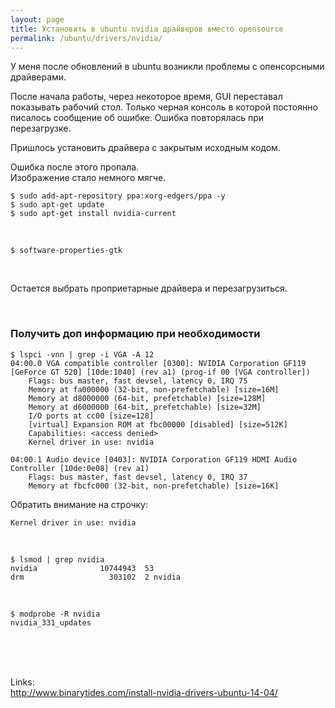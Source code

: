 ```yaml
---
layout: page
title: Установить в ubuntu nvidia драйверов вместо opensource
permalink: /ubuntu/drivers/nvidia/
---
```


У меня после обновлений в ubuntu возникли проблемы с опенсорсными драйверами.

После начала работы, через некоторое время, GUI переставал показывать рабочий стол. Только черная консоль в которой постоянно писалось сообщение об ошибке. Ошибка повторялась при перезагрузке.

Пришлось установить драйвера с закрытым исходным кодом.

Ошибка после этого пропала.  
Изображение стало немного мягче.


	$ sudo add-apt-repository ppa:xorg-edgers/ppa -y
	$ sudo apt-get update
	$ sudo apt-get install nvidia-current

<br/>

	$ software-properties-gtk

<br/>

Остается выбрать проприетарные драйвера и перезагрузиться.



<br/>

### Получить доп информацию при необходимости


	$ lspci -vnn | grep -i VGA -A 12
	04:00.0 VGA compatible controller [0300]: NVIDIA Corporation GF119 [GeForce GT 520] [10de:1040] (rev a1) (prog-if 00 [VGA controller])
		Flags: bus master, fast devsel, latency 0, IRQ 75
		Memory at fa000000 (32-bit, non-prefetchable) [size=16M]
		Memory at d8000000 (64-bit, prefetchable) [size=128M]
		Memory at d6000000 (64-bit, prefetchable) [size=32M]
		I/O ports at cc00 [size=128]
		[virtual] Expansion ROM at fbc00000 [disabled] [size=512K]
		Capabilities: <access denied>
		Kernel driver in use: nvidia

	04:00.1 Audio device [0403]: NVIDIA Corporation GF119 HDMI Audio Controller [10de:0e08] (rev a1)
		Flags: bus master, fast devsel, latency 0, IRQ 37
		Memory at fbcfc000 (32-bit, non-prefetchable) [size=16K]



Обратить внимание на строчку:

	Kernel driver in use: nvidia

<br/>

	$ lsmod | grep nvidia
	nvidia              10744943  53
	drm                   303102  2 nvidia



<br/>

	$ modprobe -R nvidia
	nvidia_331_updates


<br/><br/><br/>

Links:  
http://www.binarytides.com/install-nvidia-drivers-ubuntu-14-04/
